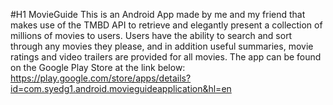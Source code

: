 #H1 MovieGuide
This is an Android App made by me and my friend that makes use of the TMBD API to retrieve and elegantly present a collection of millions of movies to users. Users have the ability to search and sort through any movies they please, and in addition useful summaries, movie ratings and video trailers are provided for all movies. The app can be found on the Google Play Store at the link below:
https://play.google.com/store/apps/details?id=com.syedg1.android.movieguideapplication&hl=en

